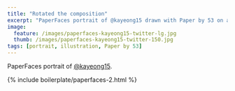 ```yaml
---
title: "Rotated the composition"
excerpt: "PaperFaces portrait of @kayeong15 drawn with Paper by 53 on an iPad."
image:   
  feature: /images/paperfaces-kayeong15-twitter-lg.jpg
  thumb: /images/paperfaces-kayeong15-twitter-150.jpg
tags: [portrait, illustration, Paper by 53]
---
```


PaperFaces portrait of [@kayeong15](http://twitter.com/kayeong15).

{% include boilerplate/paperfaces-2.html %}